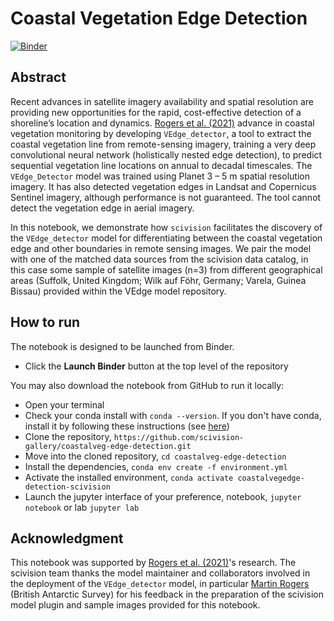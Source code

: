 # Coastal Vegetation Edge Detection

[![Binder](https://mybinder.org/badge_logo.svg)](https://mybinder.org/v2/gh/scivision-gallery/coastalveg-edge-detection/add-notebook?labpath=vedge_detector.ipynb)

## Abstract
Recent advances in satellite imagery availability and spatial resolution are providing new opportunities for the rapid, cost-effective detection of a shoreline’s location and dynamics. [Rogers et al. (2021)](https://www.tandfonline.com/doi/abs/10.1080/01431161.2021.1897185?journalCode=tres20) advance in coastal vegetation monitoring by developing `VEdge_detector`, a tool to extract the coastal vegetation line from remote-sensing imagery, training a very deep convolutional neural network (holistically nested edge detection), to predict sequential vegetation line locations on annual to decadal timescales. The `VEdge_Detector` model was trained using Planet 3 – 5 m spatial resolution imagery. It has also detected vegetation edges in Landsat and Copernicus Sentinel imagery, although performance is not guaranteed. The tool cannot detect the vegetation edge in aerial imagery.

In this notebook, we demonstrate how `scivision` facilitates the discovery of the `VEdge_detector` model for differentiating between the coastal vegetation edge and other boundaries in remote sensing images. We pair the model with one of the matched data sources from the scivision data catalog, in this case some sample of satellite images (n=3) from different geographical areas (Suffolk, United Kingdom; Wilk auf Föhr, Germany; Varela, Guinea Bissau) provided within the VEdge model repository.

## How to run

The notebook is designed to be launched from Binder.
* Click the **Launch Binder** button at the top level of the repository

You may also download the notebook from GitHub to run it locally:
* Open your terminal
* Check your conda install with `conda --version`. If you don't have conda, install it by following these instructions (see [here](https://docs.conda.io/en/latest/miniconda.html))
* Clone the repository, `https://github.com/scivision-gallery/coastalveg-edge-detection.git` 
* Move into the cloned repository, `cd coastalveg-edge-detection`
* Install the dependencies, `conda env create -f environment.yml`
* Activate the installed environment, `conda activate coastalvegedge-detection-scivision`
* Launch the jupyter interface of your preference, notebook, `jupyter notebook` or lab `jupyter lab`

## Acknowledgment 
This notebook was supported by [Rogers et al. (2021)](https://www.tandfonline.com/doi/abs/10.1080/01431161.2021.1897185?journalCode=tres20)'s research. The scivision team thanks the model maintainer and collaborators involved in the deployment of the `VEdge_detector` model, in particular [Martin Rogers](https://www.bas.ac.uk/profile/user_3491-2/) (British Antarctic Survey) for his feedback in the preparation of the scivision model plugin and sample images provided for this notebook.

